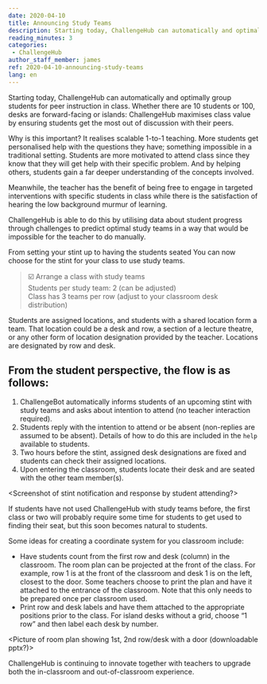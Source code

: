```yaml
---
date: 2020-04-10
title: Announcing Study Teams
description: Starting today, ChallengeHub can automatically and optimally group students for peer instruction in class
reading_minutes: 3
categories:
 - ChallengeHub
author_staff_member: james
ref: 2020-04-10-announcing-study-teams
lang: en
---
```

Starting today, ChallengeHub can automatically and optimally group students for peer instruction in class. Whether there are 10 students or 100, desks are forward-facing or islands: ChallengeHub maximises class value by ensuring students get the most out of discussion with their peers.

Why is this important? It realises scalable 1-to-1 teaching. More students get personalised help with the questions they have; something impossible in a traditional setting. Students are more motivated to attend class since they know that they will get help with their specific problem. And by helping others, students gain a far deeper understanding of the concepts involved.

Meanwhile, the teacher has the benefit of being free to engage in targeted interventions with specific students in class while there is the satisfaction of hearing the low background murmur of learning.

ChallengeHub is able to do this by utilising data about student progress through challenges to predict optimal study teams in a way that would be impossible for the teacher to do manually.

From setting your stint up to having the students seated
You can now choose for the stint for your class to use study teams.

> ☑️ Arrange a class with study teams  
> Students per study team: 2 (can be adjusted)  
> Class has 3 teams per row (adjust to your classroom desk distribution)

Students are assigned locations, and students with a shared location form a team. That location could be a desk and row, a section of a lecture theatre, or any other form of location designation provided by the teacher. Locations are designated by row and desk.

## From the student perspective, the flow is as follows:

1. ChallengeBot automatically informs students of an upcoming stint with study teams and asks about intention to attend (no teacher interaction required).
1. Students reply with the intention to attend or be absent (non-replies are assumed to be absent). Details of how to do this are included in the `help` available to students.
1. Two hours before the stint, assigned desk designations are fixed and students can check their assigned locations.
1. Upon entering the classroom, students locate their desk and are seated with the other team member(s).

&lt;Screenshot of stint notification and response by student attending?&gt;

If students have not used ChallengeHub with study teams before, the first class or two will probably require some time for students to get used to finding their seat, but this soon becomes natural to students.

Some ideas for creating a coordinate system for you classroom include:

- Have students count from the first row and desk (column) in the classroom. The room plan can be projected at the front of the class. For example, row 1 is at the front of the classroom and desk 1 is on the left, closest to the door. Some teachers choose to print the plan and have it attached to the entrance of the classroom. Note that this only needs to be prepared once per classroom used.
- Print row and desk labels and have them attached to the appropriate positions prior to the class. For island desks without a grid, choose “1 row” and then label each desk by number.

&lt;Picture of room plan showing 1st, 2nd row/desk with a door (downloadable pptx?)&gt;

ChallengeHub is continuing to innovate together with teachers to upgrade both the in-classroom and out-of-classroom experience.
